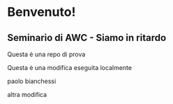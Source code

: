 # Benvenuto!
## Seminario di AWC - Siamo in ritardo
Questa è una repo di prova

Questa è una modifica eseguita localmente

paolo bianchessi

altra modifica

